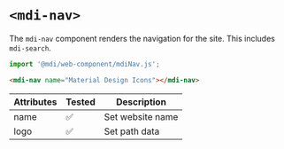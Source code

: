# `<mdi-nav>`

The `mdi-nav` component renders the navigation for the site. This includes `mdi-search`.

```typescript
import '@mdi/web-component/mdiNav.js';
```

```html
<mdi-nav name="Material Design Icons"></mdi-nav>
```

| Attributes | Tested   | Description |
| ---------- | -------- | ----------- |
| name       | &#x2705; | Set website name |
| logo       | &#x2705; | Set path data |
